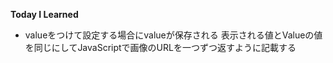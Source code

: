 **Today I Learned**
- valueをつけて設定する場合にvalueが保存される
表示される値とValueの値を同じにしてJavaScriptで画像のURLを一つずつ返すように記載する
